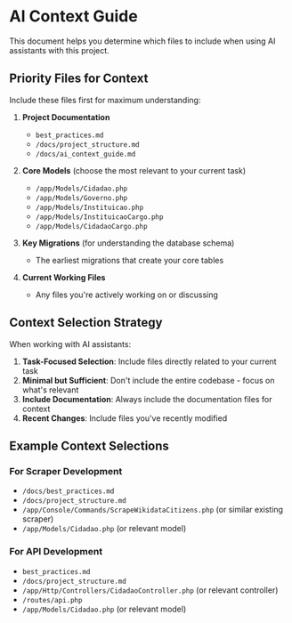 # AI Context Guide

This document helps you determine which files to include when using AI assistants with this project.

## Priority Files for Context

Include these files first for maximum understanding:

1. **Project Documentation**

   - `best_practices.md`
   - `/docs/project_structure.md`
   - `/docs/ai_context_guide.md`

2. **Core Models** (choose the most relevant to your current task)

   - `/app/Models/Cidadao.php`
   - `/app/Models/Governo.php`
   - `/app/Models/Instituicao.php`
   - `/app/Models/InstituicaoCargo.php`
   - `/app/Models/CidadaoCargo.php`

3. **Key Migrations** (for understanding the database schema)

   - The earliest migrations that create your core tables

4. **Current Working Files**
   - Any files you're actively working on or discussing

## Context Selection Strategy

When working with AI assistants:

1. **Task-Focused Selection**: Include files directly related to your current task
2. **Minimal but Sufficient**: Don't include the entire codebase - focus on what's relevant
3. **Include Documentation**: Always include the documentation files for context
4. **Recent Changes**: Include files you've recently modified

## Example Context Selections

### For Scraper Development

- `/docs/best_practices.md`
- `/docs/project_structure.md`
- `/app/Console/Commands/ScrapeWikidataCitizens.php` (or similar existing scraper)
- `/app/Models/Cidadao.php` (or relevant model)

### For API Development

- `best_practices.md`
- `/docs/project_structure.md`
- `/app/Http/Controllers/CidadaoController.php` (or relevant controller)
- `/routes/api.php`
- `/app/Models/Cidadao.php` (or relevant model)
